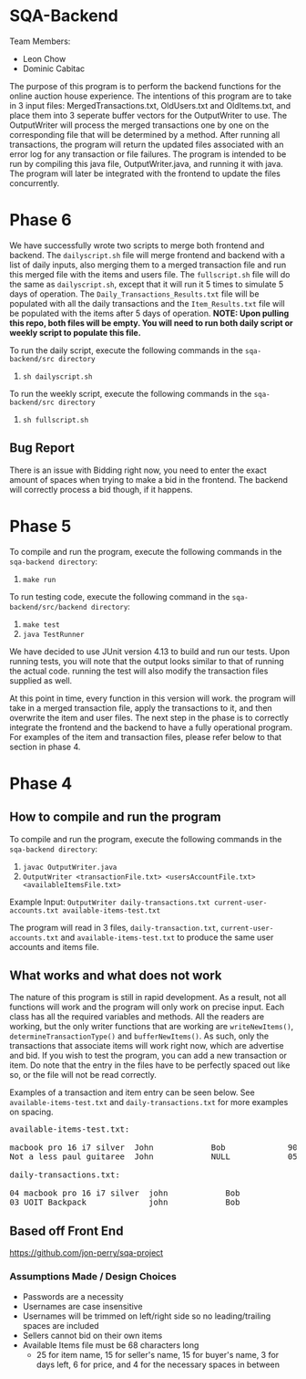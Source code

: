 # SQA-Backend
Team Members:    
- Leon Chow  
- Dominic Cabitac

The purpose of this program is to perform the backend functions for the online auction house experience. The intentions of this program are to take in 3 input files: MergedTransactions.txt, OldUsers.txt and OldItems.txt, and place them into 3 seperate buffer vectors for the OutputWriter to use. The OutputWriter will process the merged transactions one by one on the corresponding file that will be determined by a method. After running all transactions, the program will return the updated files associated with an error log for any transaction or file failures. The program is intended to be run by compiling this java file, OutputWriter.java, and running it with java. The program will later be integrated with the frontend to update the files concurrently. 

# Phase 6
We have successfully wrote two scripts to merge both frontend and backend. The `dailyscript.sh` file will merge frontend and backend with a list of daily inputs, also merging them to a merged transaction file and run this merged file with the items and users file.
The `fullscript.sh` file will do the same as `dailyscript.sh`, except that it will run it 5 times to simulate 5 days of operation. The 
`Daily_Transactions_Results.txt` file will be populated with all the daily transactions and the `Item_Results.txt` file will be populated with the items after 5 days of operation. 
**NOTE: Upon pulling this repo, both files will be empty. You will need to run both daily script or weekly script to populate this file.**

To run the daily script, execute the following commands in the `sqa-backend/src directory`
1. `sh dailyscript.sh`

To run the weekly script, execute the following commands in the `sqa-backend/src directory`
1. `sh fullscript.sh`

## Bug Report 
There is an issue with Bidding right now, you need to enter the exact amount of spaces when trying to make a bid in the frontend. The backend will correctly process a bid though, if it happens.

# Phase 5
To compile and run the program, execute the following commands in the `sqa-backend directory`:
1. `make run`

To run testing code, execute the following command in the `sqa-backend/src/backend directory`:
1. `make test`
2. `java TestRunner`

We have decided to use JUnit version 4.13 to build and run our tests. Upon running tests, you will note that the output looks similar to that of running the actual code. running the test will also modify the transaction files supplied as well. 

At this point in time, every function in this version will work. the program will take in a merged transaction file, apply the transactions to it, and then overwrite the item and user files. The next step in the phase is to correctly integrate the frontend and the backend to have a fully operational program. For examples of the item and transaction files, please refer below to that section in phase 4.

# Phase 4

## How to compile and run the program
To compile and run the program, execute the following commands in the `sqa-backend directory`:
1. `javac OutputWriter.java`
2. `OutputWriter <transactionFile.txt> <usersAccountFile.txt> <availableItemsFile.txt>`

Example Input: `OutputWriter daily-transactions.txt current-user-accounts.txt available-items-test.txt`

The program will read in 3 files, `daily-transaction.txt`, `current-user-accounts.txt` and `available-items-test.txt` to produce the same user accounts and items file.

## What works and what does not work
The nature of this program is still in rapid development. As a result, not all functions will work and the program will only work on precise input. Each class has all the required variables and methods. All the readers are working, but the only writer functions that are working are `writeNewItems()`, `determineTransactionType()` and `bufferNewItems()`. As such, only the transactions that associate items will work right now, which are advertise and bid. If you wish to test the program, you can add a new transaction or item. 
Do note that the entry in the files have to be perfectly spaced out like so, or the file will not be read correctly. 

Examples of a transaction and item entry can be seen below. See `available-items-test.txt` and `daily-transactions.txt` for more examples on spacing.
<pre>
available-items-test.txt:

macbook pro 16 i7 silver  John            Bob             900 700.00
Not a less paul guitaree  John            NULL            050 699.99

daily-transactions.txt:
  
04 macbook pro 16 i7 silver  john            Bob             700.00
03 UOIT Backpack             john            Bob             100 700.00
</pre>
## Based off Front End
https://github.com/jon-perry/sqa-project

### Assumptions Made / Design Choices
- Passwords are a necessity
- Usernames are case insensitive
- Usernames will be trimmed on left/right side so no leading/trailing spaces are included
- Sellers cannot bid on their own items
- Available Items file must be 68 characters long
    - 25 for item name, 15 for seller's name, 15 for buyer's name, 3 for days left, 6 for price, and 4 for the necessary spaces in between
